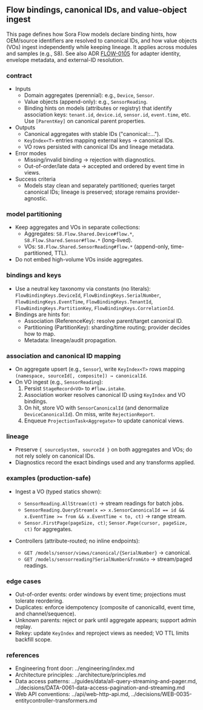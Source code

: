 ﻿## Flow bindings, canonical IDs, and value-object ingest

This page defines how Sora Flow models declare binding hints, how OEM/source identifiers are resolved to canonical IDs, and how value objects (VOs) ingest independently while keeping lineage. It applies across modules and samples (e.g., S8). See also ADR [FLOW-0105](../decisions/FLOW-0105-external-id-translation-adapter-identity-and-normalized-payloads.md) for adapter identity, envelope metadata, and external-ID resolution.

### contract

- Inputs
  - Domain aggregates (perennial): e.g., `Device`, `Sensor`.
  - Value objects (append-only): e.g., `SensorReading`.
  - Binding hints on models (attributes or registry) that identify association keys: `tenant.id`, `device.id`, `sensor.id`, `event.time`, etc. Use `[ParentKey]` on canonical parent properties.
- Outputs
  - Canonical aggregates with stable IDs ("canonical::…").
  - `KeyIndex<T>` entries mapping external keys → canonical IDs.
  - VO rows persisted with canonical IDs and lineage metadata.
- Error modes
  - Missing/invalid binding → rejection with diagnostics.
  - Out-of-order/late data → accepted and ordered by event time in views.
- Success criteria
  - Models stay clean and separately partitioned; queries target canonical IDs; lineage is preserved; storage remains provider-agnostic.

### model partitioning

- Keep aggregates and VOs in separate collections:
  - Aggregates: `S8.Flow.Shared.Device#flow.*`, `S8.Flow.Shared.Sensor#flow.*` (long-lived).
  - VOs: `S8.Flow.Shared.SensorReading#flow.*` (append-only, time-partitioned, TTL).
- Do not embed high-volume VOs inside aggregates.

### bindings and keys

- Use a neutral key taxonomy via constants (no literals): `FlowBindingKeys.DeviceId`, `FlowBindingKeys.SerialNumber`, `FlowBindingKeys.EventTime`, `FlowBindingKeys.TenantId`, `FlowBindingKeys.PartitionKey`, `FlowBindingKeys.CorrelationId`.
- Bindings are hints for:
  - Association (ReferenceKey): resolve parent/target canonical ID.
  - Partitioning (PartitionKey): sharding/time routing; provider decides how to map.
  - Metadata: lineage/audit propagation.

### association and canonical ID mapping

- On aggregate upsert (e.g., `Sensor`), write `KeyIndex<T>` rows mapping `(namespace, sourceId[, composite]) → canonicalId`.
- On VO ingest (e.g., `SensorReading`):
  1. Persist `StageRecord<VO>` to `#flow.intake`.
  2. Association worker resolves canonical ID using `KeyIndex` and VO bindings.
  3. On hit, store VO with `SensorCanonicalId` (and denormalize `DeviceCanonicalId`). On miss, write `RejectionReport`.
  4. Enqueue `ProjectionTask<Aggregate>` to update canonical views.

### lineage

- Preserve `{ sourceSystem, sourceId }` on both aggregates and VOs; do not rely solely on canonical IDs.
- Diagnostics record the exact bindings used and any transforms applied.

### examples (production-safe)

- Ingest a VO (typed statics shown):

  - `SensorReading.AllStream(ct)` → stream readings for batch jobs.
  - `SensorReading.QueryStream(x => x.SensorCanonicalId == id && x.EventTime >= from && x.EventTime < to, ct)` → range stream.
  - `Sensor.FirstPage(pageSize, ct)`; `Sensor.Page(cursor, pageSize, ct)` for aggregates.

- Controllers (attribute-routed; no inline endpoints):
  - `GET /models/sensor/views/canonical/{SerialNumber}` → canonical.
  - `GET /models/sensorreading?SerialNumber&from&to` → stream/paged readings.

### edge cases

- Out-of-order events: order windows by event time; projections must tolerate reordering.
- Duplicates: enforce idempotency (composite of canonicalId, event time, and channel/sequence).
- Unknown parents: reject or park until aggregate appears; support admin replay.
- Rekey: update `KeyIndex` and reproject views as needed; VO TTL limits backfill scope.

### references

- Engineering front door: ../engineering/index.md
- Architecture principles: ../architecture/principles.md
- Data access patterns: ../guides/data/all-query-streaming-and-pager.md, ../decisions/DATA-0061-data-access-pagination-and-streaming.md
- Web API conventions: ../api/web-http-api.md, ../decisions/WEB-0035-entitycontroller-transformers.md
